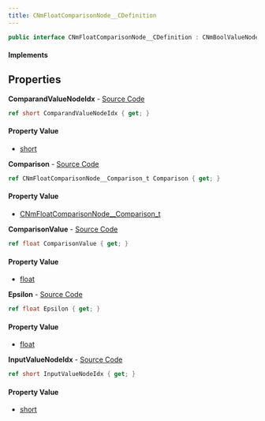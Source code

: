 ```yaml
---
title: CNmFloatComparisonNode__CDefinition
---
```


```csharp
public interface CNmFloatComparisonNode__CDefinition : CNmBoolValueNode__CDefinition, CNmValueNode__CDefinition, CNmGraphNode__CDefinition, ISchemaClass<CNmGraphNode__CDefinition>, ISchemaClass<CNmValueNode__CDefinition>, ISchemaClass<CNmBoolValueNode__CDefinition>, ISchemaClass<CNmFloatComparisonNode__CDefinition>, ISchemaField, ISchemaClass, INativeHandle
```

#### Implements

## Properties

**ComparandValueNodeIdx** - [Source Code](https://github.com/swiftly-solution/swiftlys2/blob/main/managed/src/SwiftlyS2.Generated/Schemas/Interfaces/CNmFloatComparisonNode__CDefinition.cs#L18)

```csharp
ref short ComparandValueNodeIdx { get; }
```

#### Property Value

- [short](https://learn.microsoft.com/dotnet/api/system.int16)

**Comparison** - [Source Code](https://github.com/swiftly-solution/swiftlys2/blob/main/managed/src/SwiftlyS2.Generated/Schemas/Interfaces/CNmFloatComparisonNode__CDefinition.cs#L20)

```csharp
ref CNmFloatComparisonNode__Comparison_t Comparison { get; }
```

#### Property Value

- [CNmFloatComparisonNode__Comparison_t](/docs/api/shared/schemadefinitions/cnmfloatcomparisonnode__comparison_t)

**ComparisonValue** - [Source Code](https://github.com/swiftly-solution/swiftlys2/blob/main/managed/src/SwiftlyS2.Generated/Schemas/Interfaces/CNmFloatComparisonNode__CDefinition.cs#L24)

```csharp
ref float ComparisonValue { get; }
```

#### Property Value

- [float](https://learn.microsoft.com/dotnet/api/system.single)

**Epsilon** - [Source Code](https://github.com/swiftly-solution/swiftlys2/blob/main/managed/src/SwiftlyS2.Generated/Schemas/Interfaces/CNmFloatComparisonNode__CDefinition.cs#L22)

```csharp
ref float Epsilon { get; }
```

#### Property Value

- [float](https://learn.microsoft.com/dotnet/api/system.single)

**InputValueNodeIdx** - [Source Code](https://github.com/swiftly-solution/swiftlys2/blob/main/managed/src/SwiftlyS2.Generated/Schemas/Interfaces/CNmFloatComparisonNode__CDefinition.cs#L16)

```csharp
ref short InputValueNodeIdx { get; }
```

#### Property Value

- [short](https://learn.microsoft.com/dotnet/api/system.int16)

